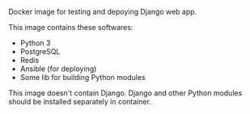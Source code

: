 Docker image for testing and depoying Django web app.

This image contains these softwares:

- Python 3
- PostgreSQL
- Redis
- Ansible (for deploying)
- Some lib for building Python modules

This image doesn't contain Django. Django and other Python modules should be installed separately in container.

